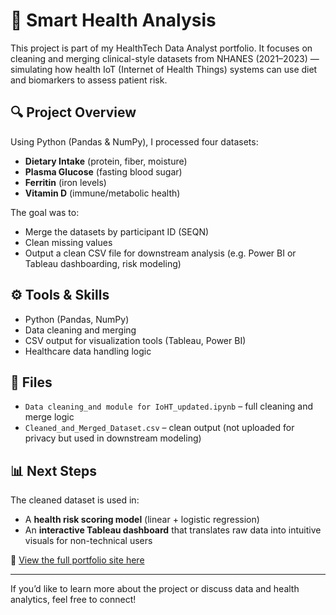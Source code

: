 # 🧠 Smart Health Analysis

This project is part of my HealthTech Data Analyst portfolio. It focuses on cleaning and merging clinical-style datasets from NHANES (2021–2023) — simulating how health IoT (Internet of Health Things) systems can use diet and biomarkers to assess patient risk.

## 🔍 Project Overview

Using Python (Pandas & NumPy), I processed four datasets:
- **Dietary Intake** (protein, fiber, moisture)
- **Plasma Glucose** (fasting blood sugar)
- **Ferritin** (iron levels)
- **Vitamin D** (immune/metabolic health)

The goal was to:
- Merge the datasets by participant ID (SEQN)
- Clean missing values
- Output a clean CSV file for downstream analysis (e.g. Power BI or Tableau dashboarding, risk modeling)

## ⚙️ Tools & Skills

- Python (Pandas, NumPy)
- Data cleaning and merging
- CSV output for visualization tools (Tableau, Power BI)
- Healthcare data handling logic

## 📁 Files

- `Data cleaning_and module for IoHT_updated.ipynb` – full cleaning and merge logic
- `Cleaned_and_Merged_Dataset.csv` – clean output (not uploaded for privacy but used in downstream modeling)

## 📊 Next Steps

The cleaned dataset is used in:
- A **health risk scoring model** (linear + logistic regression)
- An **interactive Tableau dashboard** that translates raw data into intuitive visuals for non-technical users

🔗 [View the full portfolio site here]([https://your-portfolio-link.co](https://round-copper-a6gp.squarespace.com/home))

---

If you’d like to learn more about the project or discuss data and health analytics, feel free to connect!

